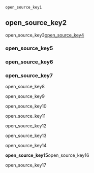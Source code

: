 ```ngMeta
open_source_key1
```
## open_source_key2
open_source_key3[open_source_key4](XuK88lawLWg)



### open_source_key5
### open_source_key6
### open_source_key7
open_source_key8

open_source_key9

open_source_key10

open_source_key11

open_source_key12

open_source_key13

open_source_key14

**open_source_key15**open_source_key16

open_source_key17